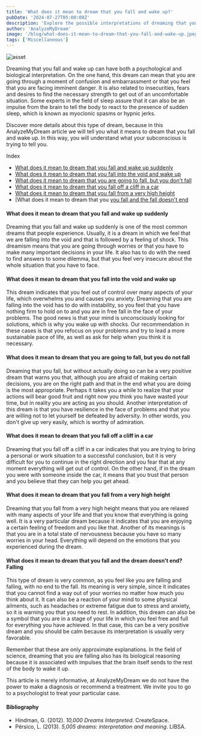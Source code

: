 ```yaml
---
title: 'What does it mean to dream that you fall and wake up?'
pubDate: '2024-07-27T05:00:00Z'
description: 'Explore the possible interpretations of dreaming that you fall and wake up, from confusion and embarrassment to myoclonic jerks.'
author: 'AnalyzeMyDream'
image: '/blog/what-does-it-mean-to-dream-that-you-fall-and-wake-up.jpeg'
tags: ['Miscellaneous']
---
```


![asset](/blog/what-does-it-mean-to-dream-that-you-fall-and-wake-up.jpeg)

Dreaming that you fall and wake up can have both a psychological and biological interpretation. On the one hand, this dream can mean that you are going through a moment of confusion and embarrassment or that you feel that you are facing imminent danger. It is also related to insecurities, fears and desires to find the necessary strength to get out of an uncomfortable situation. Some experts in the field of sleep assure that it can also be an impulse from the brain to tell the body to react to the presence of sudden sleep, which is known as myoclonic spasms or hypnic jerks.

Discover more details about this type of dream, because in this AnalyzeMyDream article we will tell you what it means to dream that you fall and wake up. In this way, you will understand what your subconscious is trying to tell you.

Index

- [What does it mean to dream that you fall and wake up suddenly](#what-does-it-mean-to-dream-that-you-fall-and-wake-up-suddenly)
- [What does it mean to dream that you fall into the void and wake up](#what-does-it-mean-to-dream-that-you-fall-into-the-void-and-wake-up)
- [What does it mean to dream that you are going to fall, but you don't fall](#what-does-it-mean-to-dream-that-you-are-going-to-fall-but-you-don't-fall)
- [What does it mean to dream that you fall off a cliff in a car](#what-does-it-mean-to-dream-that-you-fall-off-a-cliff-in-a-car)
- [What does it mean to dream that you fall from a very high height](#what-does-it-mean-to-dream-that-you-fall-from-a-very-high-height)
- [What does it mean to dream that you [you fall and the fall doesn't end](#what-does-it-mean-to-dream-that-you-fall-and-the-fall-doesn't-end)

#### What does it mean to dream that you fall and wake up suddenly

Dreaming that you fall and wake up suddenly is one of the most common dreams that people experience. Usually, it is a dream in which we feel that we are falling into the void and that is followed by a feeling of shock. This dreamism means that you are going through worries or that you have to make many important decisions in your life. It also has to do with the need to find answers to some dilemma, but that you feel very insecure about the whole situation that you have to face. 

#### What does it mean to dream that you fall into the void and wake up

This dream indicates that you feel out of control over many aspects of your life, which overwhelms you and causes you anxiety. Dreaming that you are falling into the void has to do with instability, so you feel that you have nothing firm to hold on to and you are in free fall in the face of your problems. The good news is that your mind is unconsciously looking for solutions, which is why you wake up with shocks. Our recommendation in these cases is that you refocus on your problems and try to lead a more sustainable pace of life, as well as ask for help when you think it is necessary.

#### What does it mean to dream that you are going to fall, but you do not fall

Dreaming that you fall, but without actually doing so can be a very positive dream that warns you that, although you are afraid of making certain decisions, you are on the right path and that in the end what you are doing is the most appropriate. Perhaps it takes you a while to realize that your actions will bear good fruit and right now you think you have wasted your time, but in reality you are acting as you should. Another interpretation of this dream is that you have resilience in the face of problems and that you are willing not to let yourself be defeated by adversity. In other words, you don't give up very easily, which is worthy of admiration.

#### What does it mean to dream that you fall off a cliff in a car

Dreaming that you fall off a cliff in a car indicates that you are trying to bring a personal or work situation to a successful conclusion, but it is very difficult for you to continue in the right direction and you fear that at any moment everything will get out of control. On the other hand, if in the dream you were with someone inside the car, it means that you trust that person and you believe that they can help you get ahead.

#### What does it mean to dream that you fall from a very high height

Dreaming that you fall from a very high height means that you are relaxed with many aspects of your life and that you know that everything is going well. It is a very particular dream because it indicates that you are enjoying a certain feeling of freedom and you like that. Another of its meanings is that you are in a total state of nervousness because you have so many worries in your head. Everything will depend on the emotions that you experienced during the dream.

#### What does it mean to dream that you fall and the dream doesn't end?Falling

This type of dream is very common, as you feel like you are falling and falling, with no end to the fall. Its meaning is very simple, since it indicates that you cannot find a way out of your worries no matter how much you think about it. It can also be a reaction of your mind to some physical ailments, such as headaches or extreme fatigue due to stress and anxiety, so it is warning you that you need to rest. In addition, this dream can also be a symbol that you are in a stage of your life in which you feel free and full for everything you have achieved. In that case, this can be a very positive dream and you should be calm because its interpretation is usually very favorable.

Remember that these are only approximate explanations. In the field of science, dreaming that you are falling also has its biological reasoning because it is associated with impulses that the brain itself sends to the rest of the body to wake it up.

This article is merely informative, at AnalyzeMyDream we do not have the power to make a diagnosis or recommend a treatment. We invite you to go to a psychologist to treat your particular case.

#### Bibliography

- Hindman, G. (2012). *10,000 Dreams Interpreted*. CreateSpace.
- Pérsico, L. (2013). *5,005 dreams: interpretation and meaning*. LIBSA.